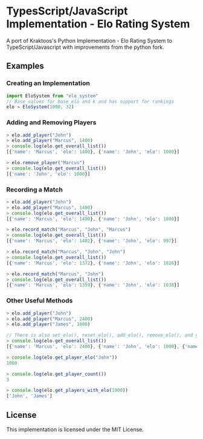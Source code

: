 # TypesScript/JavaScript Implementation - Elo Rating System

A port of Kraktoos's Python Implementation - Elo Rating System to
TypeScript/Javascript with improvements from the python fork.

## Examples

### Creating an Implementation

```javascript
import EloSystem from "elo_system"
// Base values for base_elo and k and has support for rankings
elo = EloSystem(1000, 32)
```

### Adding and Removing Players

```javascript
> elo.add_player("John")
> elo.add_player("Marcus", 1400)
> console.log(elo.get_overall_list())
[{'name': 'Marcus', 'elo': 1400}, {'name': 'John', 'elo': 1000}]

> elo.remove_player("Marcus")
> console.log(elo.get_overall_list())
[{'name': 'John', 'elo': 1000}]
```

### Recording a Match

```javascript
> elo.add_player("John")
> elo.add_player("Marcus", 1400)
> console.log(elo.get_overall_list())
[{'name': 'Marcus', 'elo': 1400}, {'name': 'John', 'elo': 1000}]

> elo.record_match("Marcus", "John", "Marcus")
> console.log(elo.get_overall_list())
[{'name': 'Marcus', 'elo': 1402}, {'name': 'John', 'elo': 997}]

> elo.record_match("Marcus", "John", "John")
> console.log(elo.get_overall_list())
[{'name': 'Marcus', 'elo': 1372}, {'name': 'John', 'elo': 1026}]

> elo.record_match("Marcus", "John")
> console.log(elo.get_overall_list())
[{'name': 'Marcus', 'elo': 1359}, {'name': 'John', 'elo': 1038}]
```

### Other Useful Methods

```javascript
> elo.add_player("John")
> elo.add_player("Marcus", 2400)
> elo.add_player("James", 1000)

// There is also set_elo(), reset_elo(), add_elo(), remove_elo(), and get_wins(), etc...
> console.log(elo.get_overall_list())
[{'name': 'Marcus', 'elo': 2400}, {'name': 'John', 'elo': 1000}, {'name': 'James', 'elo': 1000}]

> console.log(elo.get_player_elo("John"))
1000

> console.log(elo.get_player_count())
3

> console.log(elo.get_players_with_elo(1000))
['John', 'James']
```

## License

This implementation is licensed under the MIT License.
